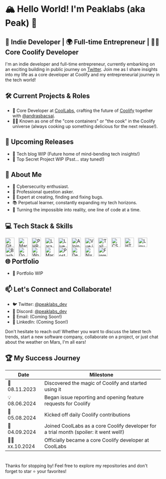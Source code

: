 # 🏔️ Hello World! I'm Peaklabs (aka Peak) 👋

## 🚀 Indie Developer | 🌍 Full-time Entrepreneur | 🧑‍💻 Core Coolify Developer

I'm an indie developer and full-time entrepreneur, currently embarking on an exciting building in public journey on [Twitter](https://x.com/peaklabs_dev). Join me as I share insights into my life as a core developer at Coolify and my entrepreneurial journey in the tech world!

## 🛠️ Current Projects & Roles

- 🧊 Core Developer at [CoolLabs](https://github.com/coollabsio), crafting the future of [Coolify](https://coolify.io/?ref=peaklabs-dev) together with [@andrasbacsai](https://github.com/andrasbacsai).
- 👨‍🍳 Known as one of the "core containers" or "the cook" in the Coolify universe (always cooking up something delicious for the next release!).

## 🔮 Upcoming Releases

- 📝 Tech blog WIP (Future home of mind-bending tech insights!)
- 🚧 Top Secret Project WIP (Psst... stay tuned!)

## 🧠 About Me

- 🔐 Cybersecurity enthusiast.
- 🤔 Professional question asker.
- 🐛 Expert at creating, finding and fixing bugs.
- 📚 Perpetual learner, constantly expanding my tech horizons.
- 🚀 Turning the impossible into reality, one line of code at a time.

## 💻 Tech Stack & Skills

<img align="left" alt="GitHub" width="30px" style="padding-right:10px;" src="https://cdn.jsdelivr.net/gh/devicons/devicon/icons/github/github-original.svg" />
<img align="left" alt="Markdown" width="30px" style="padding-right:10px;" src="https://cdn.jsdelivr.net/gh/devicons/devicon/icons/markdown/markdown-original.svg" />
<img align="left" alt="PHP" width="30px" style="padding-right:10px;" src="https://cdn.jsdelivr.net/gh/devicons/devicon/icons/php/php-original.svg" />
<img align="left" alt="Laravel" width="30px" style="padding-right:10px;" src="https://cdn.jsdelivr.net/gh/devicons/devicon/icons/laravel/laravel-original.svg" />
<img align="left" alt="Livewire" width="30px" style="padding-right:10px;" src="https://cdn.jsdelivr.net/gh/devicons/devicon/icons/livewire/livewire-original.svg" />
<img align="left" alt="Alpine.js" width="30px" style="padding-right:10px;" src="https://cdn.jsdelivr.net/gh/devicons/devicon/icons/alpinejs/alpinejs-original.svg" />
<img align="left" alt="Vue.js" width="30px" style="padding-right:10px;" src="https://cdn.jsdelivr.net/gh/devicons/devicon/icons/vuejs/vuejs-original.svg" />
<img align="left" alt="Tailwind" width="30px" style="padding-right:10px;" src="https://cdn.jsdelivr.net/gh/devicons/devicon/icons/tailwindcss/tailwindcss-original.svg" />
<img align="left" alt="CSS" width="30px" style="padding-right:10px;" src="https://cdn.jsdelivr.net/gh/devicons/devicon/icons/css3/css3-original.svg" />
<img align="left" alt="HTML5" width="30px" style="padding-right:10px;" src="https://cdn.jsdelivr.net/gh/devicons/devicon/icons/html5/html5-original.svg" />
<img align="left" alt="Linux" width="30px" style="padding-right:10px;" src="https://cdn.jsdelivr.net/gh/devicons/devicon/icons/linux/linux-original.svg" />
<img align="left" alt="Bash" width="30px" style="padding-right:10px;" src="https://cdn.jsdelivr.net/gh/devicons/devicon/icons/bash/bash-original.svg" />
<img align="left" alt="Docker" width="30px" style="padding-right:10px;" src="https://cdn.jsdelivr.net/gh/devicons/devicon/icons/docker/docker-original.svg" />
<img align="left" alt="WordPress" width="30px" style="padding-right:10px;" src="https://cdn.jsdelivr.net/gh/devicons/devicon/icons/wordpress/wordpress-original.svg" />
<img align="left" alt="MariaDB" width="30px" style="padding-right:10px;" src="https://cdn.jsdelivr.net/gh/devicons/devicon/icons/mariadb/mariadb-original.svg" />
<img align="left" alt="PostgreSQL" width="30px" style="padding-right:10px;" src="https://cdn.jsdelivr.net/gh/devicons/devicon/icons/postgresql/postgresql-original.svg" />
<img align="left" alt="Debian" width="30px" style="padding-right:10px;" src="https://cdn.jsdelivr.net/gh/devicons/devicon/icons/debian/debian-original.svg" />
<img align="left" alt="NixOS" width="30px" style="padding-right:10px;" src="https://cdn.jsdelivr.net/gh/devicons/devicon/icons/nixos/nixos-original.svg" />
<img align="left" alt="Figma" width="30px" style="padding-right:10px;" src="https://cdn.jsdelivr.net/gh/devicons/devicon/icons/figma/figma-original.svg" />
<br/>
<br/>

## 🌐 Portfolio

- 🚧 Portfolio WIP

## 📫 Let's Connect and Collaborate!

- 🐦 Twitter: [@peaklabs_dev](https://twitter.com/peaklabs_dev)
- 💬 Discord: [@peaklabs_dev](https://discord.com/channels/peaklabs_dev)
- 📧 Email: (Coming Soon!)
- 🔗 LinkedIn: (Coming Soon!)

Don't hesitate to reach out! Whether you want to discuss the latest tech trends, start a new software company, collaborate on a project, or just chat about the weather on Mars, I'm all ears!

## 🏆 My Success Journey

| Date | Milestone |
|------|-----------|
| 🌱 08.11.2023 | Discovered the magic of Coolify and started using it |
| 💡 08.06.2024 | Began issue reporting and opening feature requests for Coolify |
| 🚀 05.08.2024 | Kicked off daily Coolify contributions |
| 🎉 04.09.2024 | Joined CoolLabs as a core Coolify developer for a trial month (spoiler: it went well!) |
| 👨‍🍳 xx.10.2024 | Officially became a core Coolify developer at CoolLabs |

#

Thanks for stopping by! Feel free to explore my repositories and don't forget to star ⭐ your favorites!
